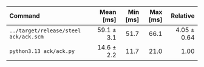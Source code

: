 | Command | Mean [ms] | Min [ms] | Max [ms] | Relative |
|:---|---:|---:|---:|---:|
| `../target/release/steel ack/ack.scm` | 59.1 ± 3.1 | 51.7 | 66.1 | 4.05 ± 0.64 |
| `python3.13 ack/ack.py` | 14.6 ± 2.2 | 11.7 | 21.0 | 1.00 |
